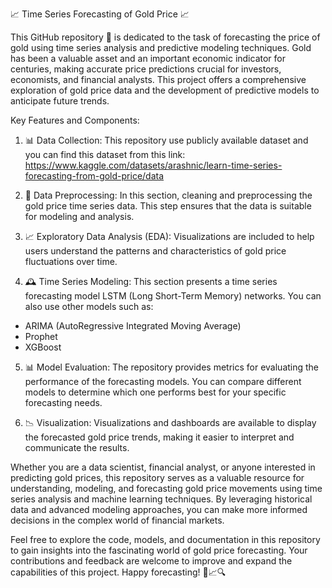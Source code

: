📈 Time Series Forecasting of Gold Price 📈

This GitHub repository 📁 is dedicated to the task of forecasting the price of gold using time series analysis and predictive modeling techniques. Gold has been a valuable asset and an important economic indicator for centuries, making accurate price predictions crucial for investors, economists, and financial analysts. This project offers a comprehensive exploration of gold price data and the development of predictive models to anticipate future trends.

Key Features and Components:

1. 📊 Data Collection: This repository use publicly available dataset and you can find this dataset from this link: https://www.kaggle.com/datasets/arashnic/learn-time-series-forecasting-from-gold-price/data

2. 🧹 Data Preprocessing: In this section, cleaning and preprocessing the gold price time series data. This step ensures that the data is suitable for modeling and analysis.

3. 📈 Exploratory Data Analysis (EDA): Visualizations are included to help users understand the patterns and characteristics of gold price fluctuations over time.

4. 🕰️ Time Series Modeling: This section presents a time series forecasting model LSTM (Long Short-Term Memory) networks. You can also use other models such as:
- ARIMA (AutoRegressive Integrated Moving Average)
- Prophet
- XGBoost
5. 📊 Model Evaluation: The repository provides metrics for evaluating the performance of the forecasting models. You can compare different models to determine which one performs best for your specific forecasting needs.

6. 📉 Visualization: Visualizations and dashboards are available to display the forecasted gold price trends, making it easier to interpret and communicate the results.

Whether you are a data scientist, financial analyst, or anyone interested in predicting gold prices, this repository serves as a valuable resource for understanding, modeling, and forecasting gold price movements using time series analysis and machine learning techniques. By leveraging historical data and advanced modeling approaches, you can make more informed decisions in the complex world of financial markets.

Feel free to explore the code, models, and documentation in this repository to gain insights into the fascinating world of gold price forecasting. Your contributions and feedback are welcome to improve and expand the capabilities of this project. Happy forecasting! 🚀📈🔍
